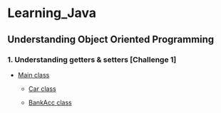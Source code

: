 # Learning_Java
## Understanding Object Oriented Programming
### 1. Understanding getters & setters [Challenge 1]
 
* [Main class](https://github.com/goatsefl/Java_Learning/blob/master/src/Main.java) 

  * [Car class](https://github.com/goatsefl/Java_Learning/blob/master/src/Car.java#L8)

  * [BankAcc class](https://github.com/goatsefl/Java_Learning/blob/master/src/Bankaccount.java)
